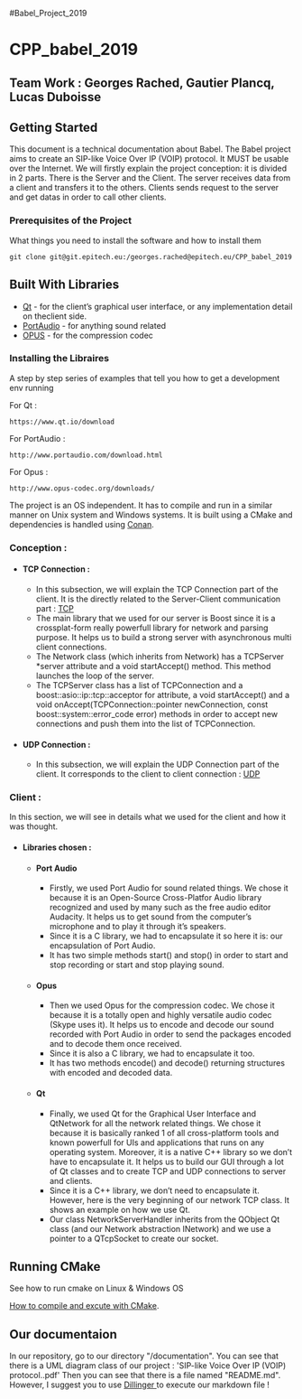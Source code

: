 </pre>#Babel_Project_2019

# CPP_babel_2019

## Team Work : Georges Rached, Gautier Plancq, Lucas Duboisse

## Getting Started

This document is a technical documentation about Babel. The Babel project aims to create an SIP-like Voice Over IP (VOIP) protocol. It MUST be usable over the Internet. 
We will firstly explain the project conception: it is divided in 2 parts. There is the Server and the Client. The server receives data from a client and transfers it to the others. Clients sends request to the server and get datas in order to call other clients.

### Prerequisites of the Project

What things you need to install the software and how to install them

```
git clone git@git.epitech.eu:/georges.rached@epitech.eu/CPP_babel_2019
```


## Built With Libraries

* [Qt](https://www.qt.io/) -  for the client’s graphical user interface, or any implementation detail on theclient side.
* [PortAudio](http://www.portaudio.com/) - for anything sound related
* [OPUS](http://www.opus-codec.org/) -  for the compression codec

### Installing the Libraires

A step by step series of examples that tell you how to get a development env running


For Qt :

```
https://www.qt.io/download
```

For PortAudio :

```
http://www.portaudio.com/download.html
```

For Opus :

```
http://www.opus-codec.org/downloads/
```


The project is an OS independent. It has to compile and run in a similar manner on Unix system and Windows systems.
It is built using a CMake and dependencies is handled using [Conan](https://conan.io/).

### Conception :

- #### TCP Connection :
    - In this subsection, we will explain the TCP Connection part of the client. It is the directly related to the Server-Client communication part : [TCP](https://en.wikipedia.org/wiki/Transmission_Control_Protocol)
    - The main library that we used for our server is Boost since it is a crossplat-form really powerfull library for network and parsing purpose. It helps us to build a strong server with asynchronous multi client connections.
    - The Network class (which inherits from Network) has a TCPServer *server attribute and a void startAccept() method. This method launches the loop of the server.
    - The TCPServer class has a list of TCPConnection and a boost::asio::ip::tcp::acceptor for attribute, a void startAccept() and a void onAccept(TCPConnection::pointer newConnection, const boost::system::error_code error) methods in order to accept new connections and push them into the list of TCPConnection.
- #### UDP Connection :
    - In this subsection, we will explain the UDP Connection part of the client. It corresponds to the client to client connection : [UDP](https://en.wikipedia.org/wiki/User_Datagram_Protocol)


### Client :

In this section, we will see in details what we used for the client and how it was
thought.
  - #### Libraries chosen :
    - #### Port Audio
        - Firstly, we used Port Audio for sound related things. We chose it because it is an Open-Source Cross-Platfor Audio library recognized and used by many such as the free audio editor Audacity. It helps us to get sound from the computer’s microphone and to play it through it’s speakers.
        - Since it is a C library, we had to encapsulate it so here it is: our encapsulation of Port Audio.
        - It has two simple methods start() and stop() in order to start and stop recording or start and stop playing sound.
    - #### Opus
        - Then we used Opus for the compression codec. We chose it because it is a totally open and highly versatile audio codec (Skype uses it). It helps us to encode and decode our sound recorded with Port Audio in order to send the packages encoded and to decode them once received.
        - Since it is also a C library, we had to encapsulate it too.
        - It has two methods encode() and decode() returning structures with encoded and decoded data.
    - #### Qt
        - Finally, we used Qt for the Graphical User Interface and QtNetwork for all the network related things. We chose it because it is basically ranked 1 of all cross-platform tools and known powerfull for UIs and applications that runs on any operating system. Moreover, it is a native C++ library so we don’t have to encapsulate it. It helps us to build our GUI through a lot of Qt classes and to create TCP and UDP connections to server and clients.
        - Since it is a C++ library, we don’t need to encapsulate it. However, here is the very beginning of our network TCP class. It shows an example on how we use Qt.
        - Our class NetworkServerHandler inherits from the QObject Qt class (and our Network abstraction INetwork) and we use a pointer to a QTcpSocket to create our socket.



## Running CMake

See how to run cmake on Linux & Windows OS

[How to compile and excute with CMake](https://cmake.org/runningcmake/).


## Our documentaion
In our repository, go to our directory "/documentation".
You can see that there is a UML diagram class of our project : 'SIP-like Voice Over IP (VOIP) protocol..pdf'
Then you can see that there is a file named "README.md". However, I suggest you to use [Dillinger ](https://dillinger.io/) to execute our markdown file !

</pre>
